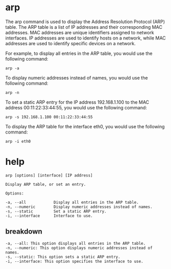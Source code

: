 # arp

The arp command is used to display the Address Resolution Protocol (ARP) table. The ARP table is a list of IP addresses and their corresponding MAC addresses. MAC addresses are unique identifiers assigned to network interfaces. IP addresses are used to identify hosts on a network, while MAC addresses are used to identify specific devices on a network.

For example, to display all entries in the ARP table, you would use the following command:

`arp -a`

To display numeric addresses instead of names, you would use the following command:

`arp -n`

To set a static ARP entry for the IP address 192.168.1.100 to the MAC address 00:11:22:33:44:55, you would use the following command:

`arp -s 192.168.1.100 00:11:22:33:44:55`

To display the ARP table for the interface eth0, you would use the following command:

`arp -i eth0`



# help 

```
arp [options] [interface] [IP address]

Display ARP table, or set an entry.

Options:

-a, --all            Display all entries in the ARP table.
-n, --numeric        Display numeric addresses instead of names.
-s, --static         Set a static ARP entry.
-i, --interface      Interface to use.

```



## breakdown

```
-a, --all: This option displays all entries in the ARP table.
-n, --numeric: This option displays numeric addresses instead of names.
-s, --static: This option sets a static ARP entry.
-i, --interface: This option specifies the interface to use.
```
